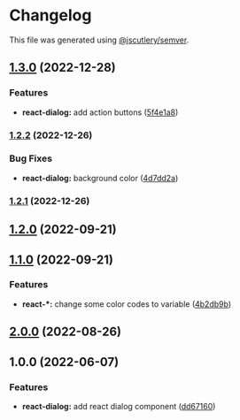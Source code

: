 # Changelog

This file was generated using [@jscutlery/semver](https://github.com/jscutlery/semver).

## [1.3.0](https://gitlab.migoinc.com/migotv/paintbox/compare/react-dialog@1.2.2...react-dialog@1.3.0) (2022-12-28)


### Features

* **react-dialog:** add action buttons ([5f4e1a8](https://gitlab.migoinc.com/migotv/paintbox/commit/5f4e1a89adedc7e8559fedc97d7ed9191ccf7c28))

### [1.2.2](https://gitlab.migoinc.com/migotv/paintbox/compare/react-dialog@1.2.1...react-dialog@1.2.2) (2022-12-26)


### Bug Fixes

* **react-dialog:** background color ([4d7dd2a](https://gitlab.migoinc.com/migotv/paintbox/commit/4d7dd2af4a078434ac11d9c5736788575ff7d17d))

### [1.2.1](https://gitlab.migoinc.com/migotv/paintbox/compare/react-dialog@1.2.0...react-dialog@1.2.1) (2022-12-26)

## [1.2.0](https://gitlab.migoinc.com/migotv/paintbox/compare/react-dialog@1.1.0...react-dialog@1.2.0) (2022-09-21)

## [1.1.0](https://gitlab.migoinc.com/migotv/paintbox/compare/react-dialog@1.0.1...react-dialog@1.1.0) (2022-09-21)


### Features

* **react-*:** change some  color codes to variable ([4b2db9b](https://gitlab.migoinc.com/migotv/paintbox/commit/4b2db9b5c4f15ccb3b8e7261489126c3cf8b3d69))

## [2.0.0](https://gitlab.migoinc.com/migotv/paintbox/compare/react-dialog@1.0.0...react-dialog@2.0.0) (2022-08-26)

## 1.0.0 (2022-06-07)


### Features

* **react-dialog:** add react dialog component ([dd67160](https://gitlab.migoinc.com/migotv/paintbox/commit/dd67160d9fba9b86559d93e8ec6bdf63f1265d7b))
